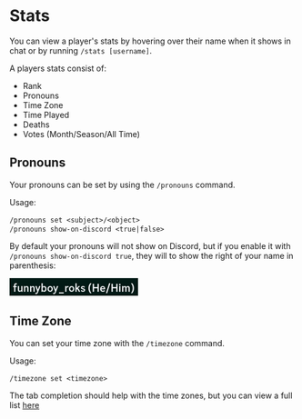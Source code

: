 # Stats

You can view a player's stats by hovering over their name when it shows
in chat or by running `/stats [username]`.

A players stats consist of:

- Rank
- Pronouns
- Time Zone
- Time Played
- Deaths
- Votes (Month/Season/All Time)

## Pronouns

Your pronouns can be set by using the `/pronouns` command.

Usage:

```
/pronouns set <subject>/<object>
/pronouns show-on-discord <true|false>
```

By default your pronouns will not show on Discord, but if you enable it
with `/pronouns show-on-discord true`, they will to show the right of
your name in parenthesis:

![Pronouns on Discord](./img/pronouns-discord.png)

## Time Zone

You can set your time zone with the `/timezone` command.

Usage:

```
/timezone set <timezone>
```

The tab completion should help with the time zones, but you can view a
full list [here](https://gist.github.com/funnyboy-roks/5d1be107091dd0d623480b20ada84bc3)
